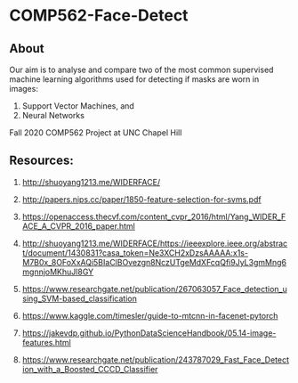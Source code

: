 # COMP562-Face-Detect

## About
Our aim is to analyse and compare two of the most common supervised machine learning algorithms used for detecting if masks are worn in images:
1. Support Vector Machines, and
2. Neural Networks

Fall 2020 COMP562 Project at UNC Chapel Hill

## Resources:
1. http://shuoyang1213.me/WIDERFACE/

2. http://papers.nips.cc/paper/1850-feature-selection-for-svms.pdf

3. https://openaccess.thecvf.com/content_cvpr_2016/html/Yang_WIDER_FACE_A_CVPR_2016_paper.html

4. http://shuoyang1213.me/WIDERFACE/https://ieeexplore.ieee.org/abstract/document/1430831?casa_token=Ne3XCH2xDzsAAAAA:x1s-M7B0x_8OFoXxAQi5BIaClBOvezgn8NczUTgeMdXFcqQfi9JyL3gmMng6mgnnjoMKhuJl8GY

5. https://www.researchgate.net/publication/267063057_Face_detection_using_SVM-based_classification

6. https://www.kaggle.com/timesler/guide-to-mtcnn-in-facenet-pytorch

7. https://jakevdp.github.io/PythonDataScienceHandbook/05.14-image-features.html

8. https://www.researchgate.net/publication/243787029_Fast_Face_Detection_with_a_Boosted_CCCD_Classifier
